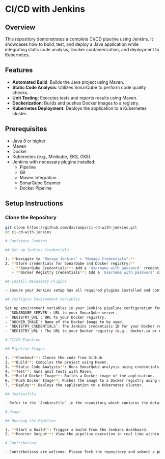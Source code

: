 # CI/CD with Jenkins

## Overview
This repository demonstrates a complete CI/CD pipeline using Jenkins. It showcases how to build, test, and deploy a Java application while integrating static code analysis, Docker containerization, and deployment to Kubernetes.

## Features
- **Automated Build**: Builds the Java project using Maven.
- **Static Code Analysis**: Utilizes SonarQube to perform code quality checks.
- **Unit Testing**: Executes tests and reports results using Maven.
- **Dockerization**: Builds and pushes Docker images to a registry.
- **Kubernetes Deployment**: Deploys the application to a Kubernetes cluster.

## Prerequisites
- Java 8 or higher
- Maven
- Docker
- Kubernetes (e.g., Minikube, EKS, GKE)
- Jenkins with necessary plugins installed:
  - Pipeline
  - Git
  - Maven Integration
  - SonarQube Scanner
  - Docker Pipeline

## Setup Instructions

### Clone the Repository
```bash
git clone https://github.com/davraops/ci-cd-with-jenkins.git
cd ci-cd-with-jenkins

# Configure Jenkins

## Set up Jenkins Credentials

1. **Navigate to "Manage Jenkins" > "Manage Credentials".**
2. **Store credentials for SonarQube and Docker registry:**
   - **SonarQube Credentials**: Add a 'Username with password' credential for SonarQube access.
   - **Docker Registry Credentials**: Add a 'Username with password' credential for Docker registry access.

## Install Necessary Plugins

- Ensure your Jenkins setup has all required plugins installed and configured.

## Configure Environment Variables

Set up environment variables in your Jenkins pipeline configuration for:
- `SONARQUBE_SERVER`: URL to your SonarQube server.
- `REGISTRY_URL`: URL to your Docker registry.
- `DOCKER_IMAGE`: Name of the Docker Image to be used.
- `REGISTRY_CREDENTIALS`: The Jenkins credentials ID for your Docker registry
- `REGISTRY_URL`: The URL to your Docker registry (e.g., docker.io or myregistry.com)

# CI/CD Pipeline

## Pipeline Stages

1. **Checkout**: Clones the code from GitHub.
2. **Build**: Compiles the project using Maven.
3. **Static Code Analysis**: Runs SonarQube analysis using credentials securely.
4. **Test**: Runs unit tests with Maven.
5. **Build Docker Image**: Builds a Docker image of the application.
6. **Push Docker Image**: Pushes the image to a Docker registry using secured credentials.
7. **Deploy**: Deploys the application to a Kubernetes cluster.

## Jenkinsfile

- Refer to the `Jenkinsfile` in the repository which contains the detailed pipeline configuration. It utilizes environment variables and credentials stored in Jenkins to manage sensitive data securely.

# Usage

## Running the Pipeline

1. **Start a Build**: Trigger a build from the Jenkins dashboard.
2. **Monitor Output**: View the pipeline execution in real time within Jenkins to verify each step.

# Contributing

- Contributions are welcome. Please fork the repository and submit a pull request with your changes.
